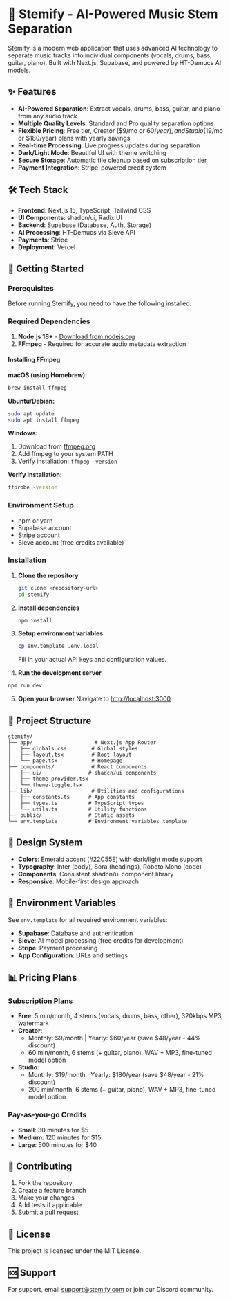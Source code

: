 # 🎵 Stemify - AI-Powered Music Stem Separation

Stemify is a modern web application that uses advanced AI technology to separate music tracks into individual components (vocals, drums, bass, guitar, piano). Built with Next.js, Supabase, and powered by HT-Demucs AI models.

## ✨ Features

- **AI-Powered Separation**: Extract vocals, drums, bass, guitar, and piano from any audio track
- **Multiple Quality Levels**: Standard and Pro quality separation options
- **Flexible Pricing**: Free tier, Creator ($9/mo or $60/year), and Studio ($19/mo or $180/year) plans with yearly savings
- **Real-time Processing**: Live progress updates during separation
- **Dark/Light Mode**: Beautiful UI with theme switching
- **Secure Storage**: Automatic file cleanup based on subscription tier
- **Payment Integration**: Stripe-powered credit system

## 🛠️ Tech Stack

- **Frontend**: Next.js 15, TypeScript, Tailwind CSS
- **UI Components**: shadcn/ui, Radix UI
- **Backend**: Supabase (Database, Auth, Storage)
- **AI Processing**: HT-Demucs via Sieve API
- **Payments**: Stripe
- **Deployment**: Vercel

## 🚀 Getting Started

### Prerequisites

Before running Stemify, you need to have the following installed:

### Required Dependencies

1. **Node.js 18+** - [Download from nodejs.org](https://nodejs.org/)
2. **FFmpeg** - Required for accurate audio metadata extraction

#### Installing FFmpeg

**macOS (using Homebrew):**
```bash
brew install ffmpeg
```

**Ubuntu/Debian:**
```bash
sudo apt update
sudo apt install ffmpeg
```

**Windows:**
1. Download from [ffmpeg.org](https://ffmpeg.org/download.html)
2. Add ffmpeg to your system PATH
3. Verify installation: `ffmpeg -version`

**Verify Installation:**
```bash
ffprobe -version
```

### Environment Setup

- npm or yarn
- Supabase account
- Stripe account
- Sieve account (free credits available)

### Installation

1. **Clone the repository**
   ```bash
   git clone <repository-url>
   cd stemify
   ```

2. **Install dependencies**
   ```bash
   npm install
   ```

3. **Setup environment variables**
   ```bash
   cp env.template .env.local
   ```
   Fill in your actual API keys and configuration values.

4. **Run the development server**
```bash
npm run dev
   ```

5. **Open your browser**
   Navigate to [http://localhost:3000](http://localhost:3000)

## 📁 Project Structure

```
stemify/
├── app/                    # Next.js App Router
│   ├── globals.css        # Global styles
│   ├── layout.tsx         # Root layout
│   └── page.tsx           # Homepage
├── components/            # React components
│   ├── ui/               # shadcn/ui components
│   ├── theme-provider.tsx
│   └── theme-toggle.tsx
├── lib/                   # Utilities and configurations
│   ├── constants.ts      # App constants
│   ├── types.ts          # TypeScript types
│   └── utils.ts          # Utility functions
├── public/               # Static assets
└── env.template          # Environment variables template
```

## 🎨 Design System

- **Colors**: Emerald accent (#22C55E) with dark/light mode support
- **Typography**: Inter (body), Sora (headings), Roboto Mono (code)
- **Components**: Consistent shadcn/ui component library
- **Responsive**: Mobile-first design approach

## 🔧 Environment Variables

See `env.template` for all required environment variables:

- **Supabase**: Database and authentication
- **Sieve**: AI model processing (free credits for development)
- **Stripe**: Payment processing
- **App Configuration**: URLs and settings

## 📊 Pricing Plans

### **Subscription Plans**
- **Free**: 5 min/month, 4 stems (vocals, drums, bass, other), 320kbps MP3, watermark
- **Creator**: 
  - Monthly: $9/month | Yearly: $60/year (save $48/year - 44% discount)
  - 60 min/month, 6 stems (+ guitar, piano), WAV + MP3, fine-tuned model option
- **Studio**: 
  - Monthly: $19/month | Yearly: $180/year (save $48/year - 21% discount) 
  - 200 min/month, 6 stems (+ guitar, piano), WAV + MP3, fine-tuned model option

### **Pay-as-you-go Credits**
- **Small**: 30 minutes for $5
- **Medium**: 120 minutes for $15  
- **Large**: 500 minutes for $40

## 🤝 Contributing

1. Fork the repository
2. Create a feature branch
3. Make your changes
4. Add tests if applicable
5. Submit a pull request

## 📄 License

This project is licensed under the MIT License.

## 🆘 Support

For support, email support@stemify.com or join our Discord community.
